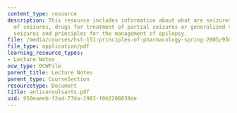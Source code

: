 ```yaml
---
content_type: resource
description: This resource includes information about what are seizures, classification
  of seizures, drugs for treatment of partial seizures or generalized tonic-clonic
  seizures and principles for the management of epilepsy.
file: /media/courses/hst-151-principles-of-pharmacology-spring-2005/950eaeebf2ad77da1983f0b2208839de_anticonvulsants.pdf
file_type: application/pdf
learning_resource_types:
- Lecture Notes
ocw_type: OCWFile
parent_title: Lecture Notes
parent_type: CourseSection
resourcetype: Document
title: anticonvulsants.pdf
uid: 950eaeeb-f2ad-77da-1983-f0b2208839de
---
```

